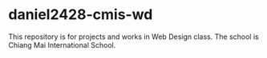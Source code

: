 # daniel2428-cmis-wd
This repository is for projects and works in Web Design class. The school is Chiang Mai International School. 
